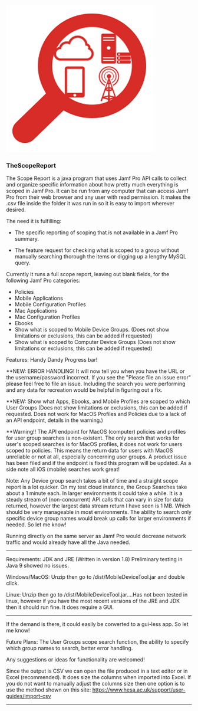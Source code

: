 ![logo](/Scope.png)
### TheScopeReport
The Scope Report is a java program that uses Jamf Pro API calls to collect and organize specific information about how pretty much everything is scoped in Jamf Pro. It can be run from any computer that can access Jamf Pro from their web browser and any user with read permission. It makes the .csv file inside the folder it was run in so it is easy to import wherever desired.

The need it is fulfilling: 

 - The specific reporting of scoping that is not available in a Jamf Pro summary.

 - The feature request for checking what is scoped to a group without manually searching thorough the items or digging up a lengthy MySQL query. 

Currently it runs a full scope report, leaving out blank fields, for the following Jamf Pro categories: 
- Policies
- Mobile Applications
- Mobile Configuration Profiles
- Mac Applications
- Mac Configuration Profiles
- Ebooks
- Show what is scoped to Mobile Device Groups. 
      (Does not show limitations or exclusions, this can be added if requested)
- Show what is scoped to Computer Device Groups
      (Does not show limitations or exclusions, this can be added if requested)

Features: Handy Dandy Progress bar! 

**NEW: ERROR HANDLING! It will now tell you when you have the URL or the username/password incorrect. If you see the "Please file an issue error" please feel free to file an issue. Including the search you were performing and any data for recreation would be helpful in figuring out a fix. 

**NEW: Show what Apps, Ebooks, and Mobile Profiles are scoped to which User Groups
(Does not show limitations or exclusions, this can be added if requested. Does not work for MacOS Profiles and Policies due to a lack of an API endpoint, details in the warning.)
      
**Warning!! The API endpoint for MacOS (computer) policies and profiles for user group searches is non-existent. The only search that works for user's scoped searches is for MacOS profiles, it does not work for users scoped to policies. This means the return data for users with MacOS unreliable or not at all, especially concerning user groups. A product issue has been filed and if the endpoint is fixed this program will be updated. As a side note all iOS (mobile) searches work great!

Note: Any Device group search takes a bit of time and a straight scope report is a lot quicker. On my test cloud instance, the Group Searches take about a 1 minute each. In larger environments it could take a while. It is a steady stream of (non-concurrent) API calls that can vary in size for data returned, however the largest data stream return I have seen is 1 MB. Which should be very manageable in most environments. The ability to search only specific device group names would break up calls for larger environments if needed. So let me know! 

Running directly on the same server as Jamf Pro would decrease network traffic and would already have all the Java needed. 

----------------------------------------------------------------------------------------------------

Requirements: JDK and JRE (Written in version 1.8) Preliminary testing in Java 9 showed no issues. 

Windows/MacOS: Unzip then go to /dist/MobileDeviceTool.jar and double click.

Linux: Unzip then go to /dist/MobileDeviceTool.jar....Has not been tested in linux, however if you have the most recent versions of the JRE and JDK then it should run fine. It does require a GUI. 

-----------------------------------------------------------------------------------------------------

If the demand is there, it could easily be converted to a gui-less app. So let me know!

Future Plans: The User Groups scope search function, the ability to specify which group names to search, better error handling.

Any suggestions or ideas for functionality are welcomed!

Since the output is CSV we can open the file produced in a text editor or in Excel (recommended). It does size the columns when imported into Excel. If you do not want to manually adjust the columns size then one option is to use the method shown on this site: https://www.hesa.ac.uk/support/user-guides/import-csv

________________________________________________________________________________________________________
